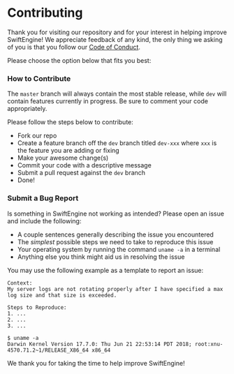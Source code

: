 # Contributing

Thank you for visiting our repository and for your interest in helping improve SwiftEngine! We appreciate feedback of any kind, the only thing we asking of you is that you follow our [Code of Conduct](#code-of-conduct). 

Please choose the option below that fits you best:

### How to Contribute

The `master` branch will always contain the most stable release, while `dev` will contain features currently in progress. Be sure to comment your code appropriately. 

Please follow the steps below to contribute:

- Fork our repo
- Create a feature branch off the `dev` branch titled `dev-xxx` where `xxx` is the feature you are adding or fixing
- Make your awesome change(s)  
- Commit your code with a descriptive message
- Submit a pull request against the `dev` branch
- Done!

### Submit a Bug Report

Is something in SwiftEngine not working as intended? Please open an issue and include the following:

- A couple sentences generally describing the issue you encountered
- The _simplest_ possible steps we need to take to reproduce this issue
- Your operating system by running the command `uname -a` in a terminal
- Anything else you think might aid us in resolving the issue

You may use the following example as a template to report an issue:

```
Context:
My server logs are not rotating properly after I have specified a max log size and that size is exceeded. 

Steps to Reproduce:
1. ...
2. ...
3. ...

$ uname -a 
Darwin Kernel Version 17.7.0: Thu Jun 21 22:53:14 PDT 2018; root:xnu-4570.71.2~1/RELEASE_X86_64 x86_64
```



We thank you for taking the time to help improve SwiftEngine!

